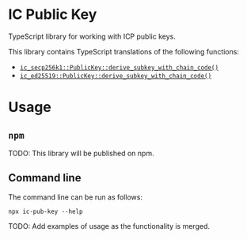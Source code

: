 # IC Public Key

TypeScript library for working with ICP public keys.

This library contains TypeScript translations of the following functions:

- [`ic_secp256k1::PublicKey::derive_subkey_with_chain_code()`](https://docs.rs/ic-secp256k1/0.1.0/ic_secp256k1/struct.PublicKey.html#method.derive_subkey_with_chain_code)
- [`ic_ed25519::PublicKey::derive_subkey_with_chain_code()`](https://docs.rs/ic-ed25519/0.2.0/ic_ed25519/struct.PublicKey.html#method.derive_subkey_with_chain_code)

# Usage

## `npm`

TODO: This library will be published on npm.

## Command line

The command line can be run as follows:

```
npx ic-pub-key --help
```

TODO: Add examples of usage as the functionality is merged.
